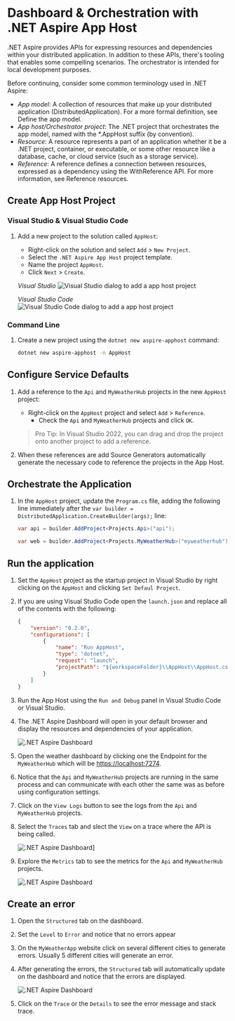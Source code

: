 # Dashboard & Orchestration with .NET Aspire App Host

.NET Aspire provides APIs for expressing resources and dependencies within your distributed application. In addition to these APIs, there's tooling that enables some compelling scenarios. The orchestrator is intended for local development purposes.

Before continuing, consider some common terminology used in .NET Aspire:

* *App model*: A collection of resources that make up your distributed application (DistributedApplication). For a more formal definition, see Define the app model.
* *App host/Orchestrator project*: The .NET project that orchestrates the app model, named with the *.AppHost suffix (by convention).
* *Resource*: A resource represents a part of an application whether it be a .NET project, container, or executable, or some other resource like a database, cache, or cloud service (such as a storage service).
* *Reference*: A reference defines a connection between resources, expressed as a dependency using the WithReference API. For more information, see Reference resources.


## Create App Host Project

### Visual Studio & Visual Studio Code

1. Add a new project to the solution called `AppHost`:

	- Right-click on the solution and select `Add` > `New Project`.
	- Select the `.NET Aspire App Host` project template.
	- Name the project `AppHost`.
	- Click `Next` > `Create`.

	*Visual Studio*
	![Visual Studio dialog to add a app host project](./media/vs-add-apphost.png)

	*Visual Studio Code*
	![Visual Studio Code dialog to add a app host project](./media/vsc-add-apphost.png)


### Command Line

1. Create a new project using the `dotnet new aspire-apphost` command:

	```bash
	dotnet new aspire-apphost -n AppHost
	```

## Configure Service Defaults

1. Add a reference to the `Api` and `MyWeatherHub` projects in the new `AppHost` project:

	- Right-click on the `AppHost` project and select `Add` > `Reference`.
		- Check the `Api` and `MyWeatherHub` projects and click `OK`.

	> Pro Tip: In Visual Studio 2022, you can drag and drop the project onto another project to add a reference.
1. When these references are add Source Generators automatically generate the necessary code to reference the projects in the App Host.


## Orchestrate the Application

1. In the `AppHost` project, update the `Program.cs` file, adding the following line immediately after the `var builder = DistributedApplication.CreateBuilder(args);` line:

	```csharp
	var api = builder.AddProject<Projects.Api>("api");

	var web = builder.AddProject<Projects.MyWeatherHub>("myweatherhub");
	```

## Run the application

1. Set the `AppHost` project as the startup project in Visual Studio by right clicking on the `AppHost` and clicking `Set Defaul Project`.
1. If you are using Visual Studio Code open the `launch.json` and replace all of the contents with the following:
	```json
	{
        "version": "0.2.0",
        "configurations": [
            {
                "name": "Run AppHost",
                "type": "dotnet",
                "request": "launch",
                "projectPath": "${workspaceFolder}\\AppHost\\AppHost.csproj"
            }
        ]
    }
	```
1. Run the App Host using the `Run and Debug` panel in Visual Studio Code or Visual Studio.
1. The .NET Aspire Dashboard will open in your default browser and display the resources and dependencies of your application.

	![.NET Aspire Dashboard](./media/dashboard.png)

1. Open the weather dashboard by clicking one the Endpoint for the `MyWeatherHub` which will be [https://localhost:7274](https://localhost:7274).
1. Notice that the `Api` and `MyWeatherHub` projects are running in the same process and can communicate with each other the same was as before using configuration settings.
1. Click on the `View Logs` button to see the logs from the `Api` and `MyWeatherHub` projects.
1. Select the `Traces` tab and slect the `View` on a trace where the API is being called.

	![.NET Aspire Dashboard](./media/dashboard-trace.png)]

1. Explore the `Metrics` tab to see the metrics for the `Api` and `MyWeatherHub` projects.

	![.NET Aspire Dashboard](./media/dashboard-metrics.png)

## Create an error
1. Open the `Structured` tab on the dashboard.
1. Set the `Level` to `Error` and notice that no errors appear
1. On the `MyWeatherApp` website click on several different cities to generate errors. Usually 5 different cities will generate an error.
1. After generating the errors, the `Structured` tab will automatically update on the dashboard and notice that the errors are displayed.

	![.NET Aspire Dashboard](./media/dashboard-error.png)
1. Click on the `Trace` or the `Details` to see the error message and stack trace.
